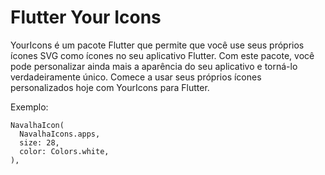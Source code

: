 # Flutter Your Icons
YourIcons é um pacote Flutter que permite que você use seus próprios ícones SVG como ícones no seu aplicativo Flutter. Com este pacote, você pode personalizar ainda mais a aparência do seu aplicativo e torná-lo verdadeiramente único. Comece a usar seus próprios ícones personalizados hoje com YourIcons para Flutter.


Exemplo:

```
NavalhaIcon(
  NavalhaIcons.apps,
  size: 28,
  color: Colors.white,
),
```
